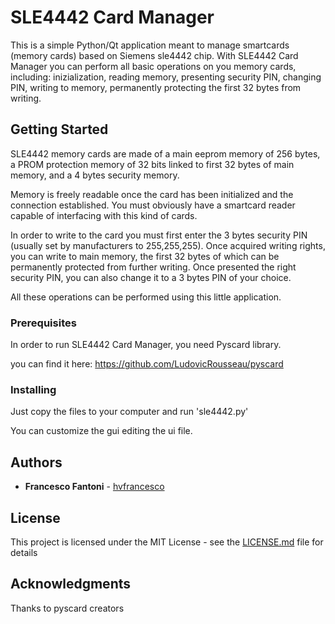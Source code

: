 # SLE4442 Card Manager

This is a simple Python/Qt application meant to manage smartcards (memory cards) based on Siemens sle4442 chip.
With SLE4442 Card Manager you can perform all basic operations on you memory cards, 
including: inizialization, reading memory, presenting security PIN, changing PIN, writing to memory, permanently protecting the first 32 bytes from writing.

## Getting Started

SLE4442 memory cards are made of a main eeprom memory of 256 bytes, a PROM protection memory of 32 bits linked to first 32 bytes of main memory,
and a 4 bytes security memory.

Memory is freely readable once the card has been initialized and the connection established.
You must obviously have a smartcard reader capable of interfacing with this kind of cards.

In order to write to the card you must first enter the 3 bytes security PIN (usually set by manufacturers to 255,255,255).
Once acquired writing rights, you can write to main memory, the first 32 bytes of which can be permanently protected from further writing.
Once presented the right security PIN, you can also change it to a 3 bytes PIN of your choice.

All these operations can be performed using this little application.

### Prerequisites

In order to run SLE4442 Card Manager, you need Pyscard library.

you can find it here: https://github.com/LudovicRousseau/pyscard

### Installing

Just copy the files to your computer and run 'sle4442.py'

You can customize the gui editing the ui file.


## Authors

* **Francesco Fantoni** - [hvfrancesco](https://github.com/hvfrancesco)

## License

This project is licensed under the MIT License - see the [LICENSE.md](LICENSE.md) file for details

## Acknowledgments

Thanks to pyscard creators
